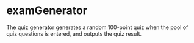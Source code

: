 # examGenerator
The quiz generator generates a random 100-point quiz when the pool of quiz questions is entered, and outputs the quiz result. 
